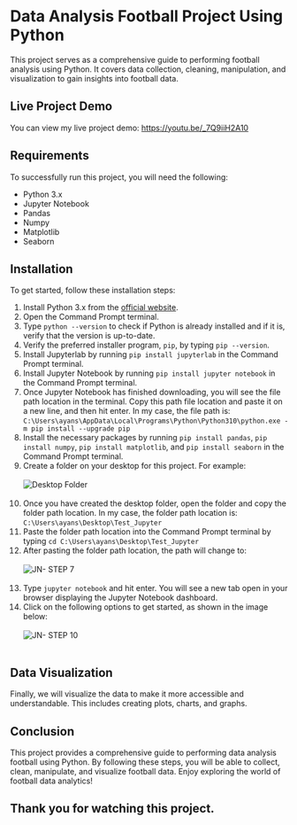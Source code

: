 # Data Analysis Football Project Using Python

This project serves as a comprehensive guide to performing football analysis using Python. It covers data collection, cleaning, manipulation, and visualization to gain insights into football data.

## Live Project Demo

You can view my live project demo: https://youtu.be/_7Q9iiH2A10

## Requirements

To successfully run this project, you will need the following:
- Python 3.x
- Jupyter Notebook
- Pandas
- Numpy
- Matplotlib
- Seaborn

## Installation

To get started, follow these installation steps:
1. Install Python 3.x from the [official website](https://www.python.org/downloads/).
2. Open the Command Prompt terminal.
3. Type `python --version` to check if Python is already installed and if it is, verify that the version is up-to-date.
4. Verify the preferred installer program, `pip`, by typing `pip --version`.
5. Install Jupyterlab by running `pip install jupyterlab` in the Command Prompt terminal.
6. Install Jupyter Notebook by running `pip install jupyter notebook` in the Command Prompt terminal.
7. Once Jupyter Notebook has finished downloading, you will see the file path location in the terminal. Copy this path file location and paste it on a new line, and then hit enter. In my case, the file path is:<br>
`C:\Users\ayans\AppData\Local\Programs\Python\Python310\python.exe -m pip install --upgrade pip`
8. Install the necessary packages by running `pip install pandas`, `pip install numpy`, `pip install matplotlib`, and `pip install seaborn` in the Command Prompt terminal.
9. Create a folder on your desktop for this project. For example:<br><br> ![Desktop Folder](https://user-images.githubusercontent.com/80643467/230805087-43a0eab9-3563-4e95-a2d2-b49798e6376a.png)<br><br>
10. Once you have created the desktop folder, open the folder and copy the folder path location. In my case, the folder path location is: `C:\Users\ayans\Desktop\Test_Jupyter`
11. Paste the folder path location into the Command Prompt terminal by typing `cd C:\Users\ayans\Desktop\Test_Jupyter`
12. After pasting the folder path location, the path will change to:<br><br> ![JN- STEP 7](https://user-images.githubusercontent.com/80643467/230805177-300bda0a-ef73-40cf-a17c-8167e8204684.png)<br><br>
13. Type `jupyter notebook` and hit enter. You will see a new tab open in your browser displaying the Jupyter Notebook dashboard.
14. Click on the following options to get started, as shown in the image below:<br><br> ![JN- STEP 10](https://user-images.githubusercontent.com/80643467/230805220-9d2bea58-36c6-45b7-986f-447243425ab1.png)<br><br>


## Data Visualization

Finally, we will visualize the data to make it more accessible and understandable. This includes creating plots, charts, and graphs.


## Conclusion

This project provides a comprehensive guide to performing data analysis football using Python. By following these steps, you will be able to collect, clean, manipulate, and visualize football data. Enjoy exploring the world of football data analytics!

## Thank you for watching this project.



